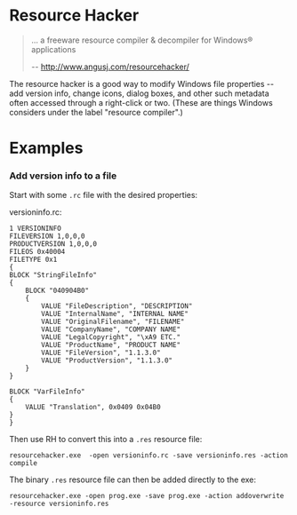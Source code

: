 # Resource Hacker

>  ... a freeware resource compiler & decompiler for Windows® applications 
>
> -- http://www.angusj.com/resourcehacker/

The resource hacker is a good way to modify Windows file properties -- add version info, change icons, dialog boxes, and other such metadata often accessed through a right-click or two. (These are things Windows considers under the label "resource compiler".)

# Examples

### Add version info to a file

Start with some `.rc` file with the desired properties:

versioninfo.rc:
```
1 VERSIONINFO
FILEVERSION 1,0,0,0
PRODUCTVERSION 1,0,0,0
FILEOS 0x40004
FILETYPE 0x1
{
BLOCK "StringFileInfo"
{
    BLOCK "040904B0"
    {
        VALUE "FileDescription", "DESCRIPTION"
        VALUE "InternalName", "INTERNAL NAME"
        VALUE "OriginalFilename", "FILENAME"
        VALUE "CompanyName", "COMPANY NAME"
        VALUE "LegalCopyright", "\xA9 ETC."
        VALUE "ProductName", "PRODUCT NAME"
        VALUE "FileVersion", "1.1.3.0"
        VALUE "ProductVersion", "1.1.3.0"
    }
}

BLOCK "VarFileInfo"
{
    VALUE "Translation", 0x0409 0x04B0
}
}

```

Then use RH to convert this into a `.res` resource file:

```
resourcehacker.exe  -open versioninfo.rc -save versioninfo.res -action compile
```

The binary `.res` resource file can then be added directly to the exe:

```
resourcehacker.exe -open prog.exe -save prog.exe -action addoverwrite -resource versioninfo.res
```